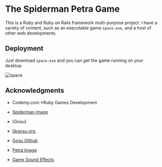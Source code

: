 # The Spiderman Petra Game
This is a Ruby and Ruby on Rails framework multi-purpose project. I have a variety of content, such as an executable game `space.exe`, and a host of other web developments.

## Deployment

Just download `space.exe` and you can get the game running on your desktop

![space](https://github.com/fion21/rubycrypto/blob/master/app/assets/images/display_pic.GIF)

## Acknowledgments

* Codemy.com
 *Ruby Games Development
 
* [Spiderman image](https://flyclipart.com/spider-man-png-image-background-png-arts-spiderman-png-345343)
 
 * [Gosu]
 * [libgosu.org](https://github.com/gosu/gosu/wiki/Ruby-Tutorial), 
 * [Gosu Github](https://raw.githubusercontent.com/gosu/gosu-examples/master/examples/media/star.png)
 
 * [Petra Image](https://www.lonelyplanet.com/jordan/petra)
 
 * [Game Sound Effects](https://www.freesoundeffects.com/free-sounds/drum-loops-10031/)
 
 
 
